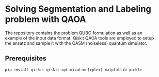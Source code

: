 # Solving Segmentation and Labeling problem with QAOA

The repository contains the problem QUBO formulation as well as an example of the input data format.
Qiskit QAOA tools are employed to setup the ansatz and sample it with the QASM (noiseless) quantum simulator.

## Prerequisites

```
pip install qiskit qiskit-optimization[cplex] matplotlib pickle
```